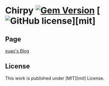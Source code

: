 # Chirpy [![Gem Version](https://img.shields.io/gem/v/jekyll-theme-chirpy)](https://rubygems.org/gems/jekyll-theme-chirpy) [![GitHub license](https://img.shields.io/github/license/cotes2020/chirpy-starter.svg?color=blue)][mit]

## Page

[xuao's Blog](http://xuao.me/)

## License

This work is published under [MIT][mit] License.
